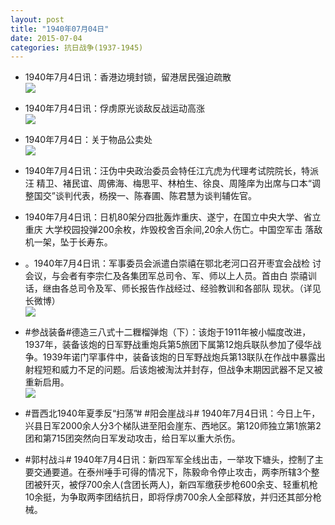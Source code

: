 ```yaml
---
layout: post
title: "1940年07月04日"
date: 2015-07-04
categories: 抗日战争(1937-1945)
---
```


<meta name="referrer" content="no-referrer" />

- 1940年7月4日讯：香港边境封锁，留港居民强迫疏散 <br/><img src="https://ww3.sinaimg.cn/large/aca367d8jw1etr38wbc5tj20qt0cggoi.jpg" />

- 1940年7月4日讯：俘虏原光谈敌反战运动高涨 <br/><img src="https://ww4.sinaimg.cn/large/aca367d8jw1etr1i7bplxj20i10ccgng.jpg" />

- 1940年7月4日：关于物品公卖处 <br/><img src="https://ww4.sinaimg.cn/large/aca367d8jw1etqzrne8h1j211p0hw45o.jpg" />

- 1940年7月4日讯：汪伪中央政治委员会特任江亢虎为代理考试院院长，特派汪 精卫、褚民谊、周佛海、梅思平、林柏生、徐良、周隆庠为出席与口本“调 整国交”谈判代表，杨揆一、陈春圃、陈君慧为谈判辅佐官。 

- 1940年7月4日讯：日机80架分四批轰炸重庆、遂宁，在国立中央大学、省立重庆 大学校园投弹200余枚，炸毁校舍百余间,20余人伤亡。中国空军击 落敌机一架，坠于长寿东。 

- 。1940年7月4日讯：军事委员会派遣白崇禧在鄂北老河口召开枣宜会战检 讨会议，与会者有李宗仁及各集团军总司令、军、师以上人员。首由白 崇禧训话，继由各总司令及军、师长报告作战经过、经验教训和各部队 现状。（详见长微博） <br/><img src="https://ww3.sinaimg.cn/large/aca367d8jw1etqk68l9e5j20c80cwjt5.jpg" />

- #参战装备#德造三八式十二糎榴弹炮（下）：该炮于1911年被小幅度改进，1937年，装备该炮的日军野战重炮兵第5旅团下属第12炮兵联队参加了侵华战争。1939年诺门罕事件中，装备该炮的日军野战炮兵第13联队在作战中暴露出射程短和威力不足的问题。后该炮被淘汰并封存，但战争末期因武器不足又被重新启用。 <br/><img src="https://ww1.sinaimg.cn/large/aca367d8jw1etqifo2o5zj20cg0ef41r.jpg" />

- #晋西北1940年夏季反“扫荡”# #阳会崖战斗# 1940年7月4日讯：今日上午，兴县日军2000余人分3个梯队进至阳会崖东、西地区。第120师独立第1旅第2团和第715团突然向日军发动攻击，给日军以重大杀伤。 

- #郭村战斗# 1940年7月4日讯：新四军军全线出击，一举攻下塘头，控制了主要交通要道。在泰州唾手可得的情况下，陈毅命令停止攻击，两李所辖3个整团被歼灭，被俘700余人(含团长两人)，新四军缴获步枪600余支、轻重机枪10余挺，为争取两李团结抗日，即将俘虏700余人全部释放，并归还其部分枪械。 

